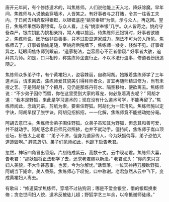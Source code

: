 唐开元年间，有个修炼道术的，叫焦练师。人们说他能上天入地、降妖除魔。早年间，焦练师与人说他会穿墙术，人皆笑之。有好事者与之打赌，令其一炷香工夫内，于日间去相府取得银铤，以银铤底座“姚崇奉银”为信，示与众人，再送回。翌日，焦练师果然取得银铤，与众人看，上有“姚崇奉银”几字。众人皆奇之。姚府守备森严，银库钥匙为姚相亲持，常人难以接近。待焦练师还银铤时，好事者欲随之，焦练师说，因所做非良善事，只不过彰显道家威力，施法不可为旁人所见。焦练师去了，好事者偷偷尾随，至姚府后院墙下，焦练师一矮身，倏然不见。好事者异之，眨眼间焦练师到跟前，“道家秘法，岂容居心不正者偷窥.” 好事者大骇，追拜其为师。如是，口耳相传，称焦练师坐直行正，不以术法行盗事，修道者纷纷追随之。

焦练师众多弟子中，有个黄裙妇人，姿容姝丽，自称阿胡。她跟着焦练师学了三年道术后，请求离去。焦练师爱其貌美引得拜师者众，言宜再随师精进修为，尚有未授之艺。于是阿胡住了个把月，见仍是那炼丹符水、隔空移物，便欲离去。焦练师说：“不少弟子因你而留，你在这里受到大家的尊宠，何必急着离去呢？” 阿胡才道：“我本是野狐，来此是学习道术的；现在没有什么道术可学，不能再留了。”焦练师闻此，念动咒语，剪纸为索，要束住野狐。阿胡化为一阵清风。焦练师施以定字诀，阿胡早捏了脱字诀。阿胡见招拆招，一一化解，焦练师竟不能撼动她分毫。

阿胡去意已决。焦练师命弟子围住野狐。众弟子虽知其为野狐，但念其和善可爱，并不就动手。阿胡感念素日师兄弟照拂，也并不就动手。僵持间，焦练师于嵩山顶设坛，祈告太上老君：“弟子不济，但身为道家传人，今为妖狐侮辱，弟子恐怕大道遭毁啊。” 辞意恳切。弟子们见师如此，也跪下启告老君。

忽然，神坛四角冒出香烟，片刻结成紫云，高数十丈。云中现老君。焦练师大喜，告老君：“那妖狐将正法都学了去，还求老君赐以新法。” 老君点头：“你向来只贪妇人美貌，不大作甚恶事。也罢，今为尔解忧。”话音落，一位天神持刀腰砍野狐，阿胡当下毙命。美人香殒，焦练师心下叹惋，口中称谢。老君忽然从云中飞下，变成黄裙妇人离去。

有歌曰：“修道莫学焦练师，穿墙不过钻狗洞；哪是不爱金银宝，借的银铤换束脩；贪恋世间妇人貌，道术反被徒儿超；野狐学艺三年余，以命抵谢师徒缘。”
